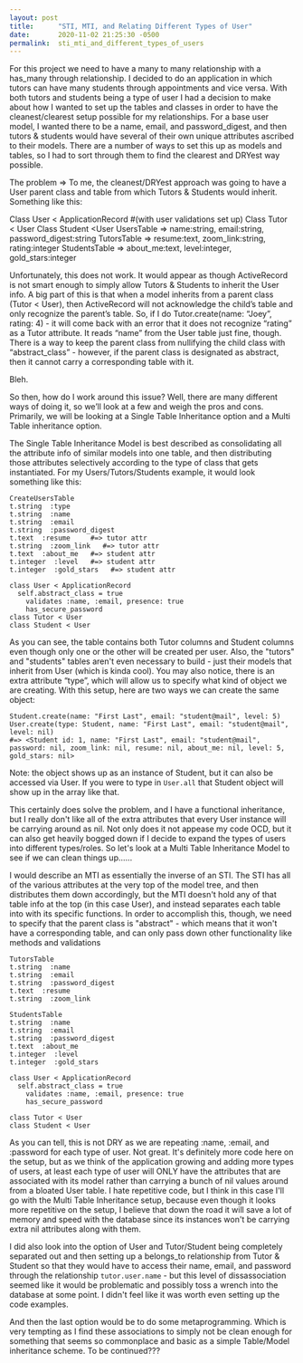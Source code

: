 ```yaml
---
layout: post
title:      "STI, MTI, and Relating Different Types of User"
date:       2020-11-02 21:25:30 -0500
permalink:  sti_mti_and_different_types_of_users
---
```



For this project we need to have a many to many relationship with a has_many through relationship. I decided to do an application in which tutors can have many students through appointments and vice versa. With both tutors and students being a type of user I had a decision to make about how I wanted to set up the tables and classes in order to have the cleanest/clearest setup possible for my relationships. For a base user model, I wanted there to be a name, email, and password_digest, and then tutors & students would have several of their own unique attributes ascribed to their models. There are a number of ways to set this up as models and tables, so I had to sort through them to find the clearest and DRYest way possible.

The problem =>  To me, the cleanest/DRYest approach was going to have a User parent class and table from which Tutors & Students would inherit. Something like this:

Class User < ApplicationRecord  #(with user validations set up)
Class Tutor < User
Class Student <User
UsersTable => name:string, email:string, password_digest:string
TutorsTable => resume:text, zoom_link:string, rating:integer
StudentsTable => about_me:text, level:integer, gold_stars:integer

Unfortunately, this does not work. It would appear as though ActiveRecord is not smart enough to simply allow Tutors & Students to inherit the User info. A big part of this is that when a model inherits from a parent class (Tutor < User), then ActiveRecord will not acknowledge the child’s table and only recognize the parent’s table. So, if I do Tutor.create(name: “Joey”, rating: 4) - it will come back with an error that it does not recognize “rating” as a Tutor attribute. It reads “name” from the User table just fine, though. There is a way to keep the parent class from nullifying the child class with “abstract_class” - however, if the parent class is designated as abstract, then it cannot carry a corresponding table with it.

Bleh.

So then, how do I work around this issue? Well, there are many different ways of doing it, so we’ll look at a few and weigh the pros and cons. Primarily, we will be looking at a Single Table Inheritance option and a Multi Table inheritance option.

The Single Table Inheritance Model is best described as consolidating all the attribute info of similar models into one table, and then distributing those attributes selectively according to the type of class that gets instantiated. For my Users/Tutors/Students example, it would look something like this:

```
CreateUsersTable
t.string  :type
t.string  :name
t.string  :email
t.string  :password_digest
t.text  :resume     #=> tutor attr
t.string  :zoom_link   #=> tutor attr
t.text  :about_me   #=> student attr
t.integer  :level   #=> student attr
t.integer  :gold_stars   #=> student attr

class User < ApplicationRecord
  self.abstract_class = true
	validates :name, :email, presence: true
	has_secure_password
class Tutor < User
class Student < User
```

As you can see, the table contains both Tutor columns and Student columns even though only one or the other will be created per user. Also, the "tutors" and "students" tables aren't even necessary to build - just their models that inherit from User (which is kinda cool). You may also notice, there is an extra attribute “type”, which will allow us to specify what kind of object we are creating. With this setup, here are two ways we can create the same object: 

```
Student.create(name: "First Last", email: "student@mail", level: 5)
User.create(type: Student, name: "First Last", email: "student@mail", level: nil)
#=> <Student id: 1, name: "First Last", email: "student@mail", password: nil, zoom_link: nil, resume: nil, about_me: nil, level: 5, gold_stars: nil>
```

Note: the object shows up as an instance of Student, but it can also be accessed via User. If you were to type in `User.all` that Student object will show up in the array like that.

This certainly does solve the problem, and I have a functional inheritance, but I really don't like all of the extra attributes that every User instance will be carrying around as nil. Not only does it not appease my code OCD, but it can also get heavily bogged down if I decide to expand the types of users into different types/roles. So let's look at a Multi Table Inheritance Model to see if we can clean things up......

I would describe an MTI as essentially the inverse of an STI. The STI has all of the various attributes at the very top of the model tree, and then distributes them down accordingly, but the MTI doesn't hold any of that table info at the top (in this case User), and instead separates each table into with its specific functions. In order to accomplish this, though, we need to specify that the parent class is "abstract" - which means that it won't have a corresponding table, and can only pass down other functionality like methods and validations

```
TutorsTable
t.string  :name
t.string  :email
t.string  :password_digest
t.text  :resume  
t.string  :zoom_link  

StudentsTable
t.string  :name
t.string  :email
t.string  :password_digest
t.text  :about_me 
t.integer  :level  
t.integer  :gold_stars   

class User < ApplicationRecord
  self.abstract_class = true
	validates :name, :email, presence: true
	has_secure_password

class Tutor < User
class Student < User
```

As you can tell, this is not DRY as we are repeating :name, :email, and :password for each type of user. Not great. It's definitely more code here on the setup, but as we think of the application growing and adding more types of users, at least each type of user will ONLY have the attributes that are associated with its model rather than carrying a bunch of nil values around from a bloated User table. I hate repetitive code, but I think in this case I'll go with the Multi Table Inheritance setup, because even though it looks more repetitive on the setup, I believe that down the road it will save a lot of memory and speed with the database since its instances won't be carrying extra nil attributes along with them.

I did also look into the option of User and Tutor/Student being completely separated out and then setting up a belongs_to relationship from Tutor & Student so that they would have to access their name, email, and password through the relationship `tutor.user.name` - but this level of dissassociation seemed like it would be problematic and possibly toss a wrench into the database at some point. I didn't feel like it was worth even setting up the code examples.

And then the last option would be to do some metaprogramming. Which is very tempting as I find these associations to simply not be clean enough for something that seems so commonplace and basic as a simple Table/Model inheritance scheme. To be continued???
